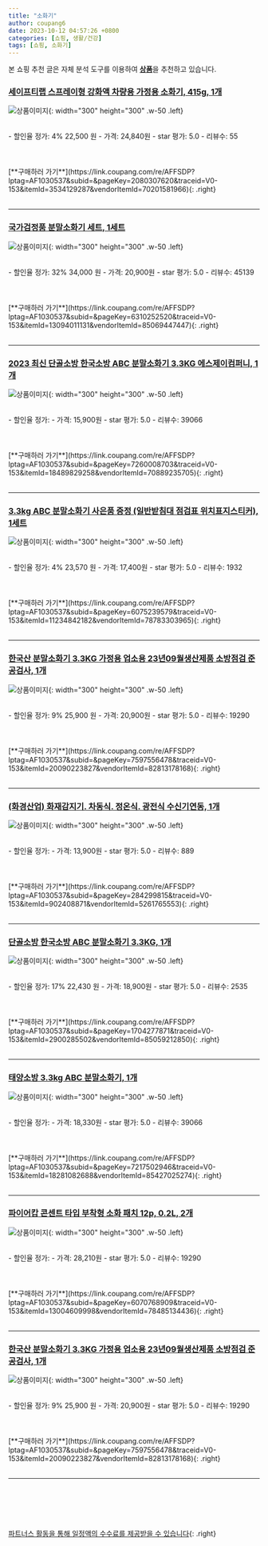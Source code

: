 ```yaml
---
title: "소화기"
author: coupang6
date: 2023-10-12 04:57:26 +0800
categories: [쇼핑, 생활/건강]
tags: [쇼핑, 소화기]
---
```


본 쇼핑 추천 글은 자체 분석 도구를 이용하여 [**상품**](https://link.coupang.com/a/bao1ui)을 추천하고 있습니다.

### [세이프티랩 스프레이형 강화액 차량용 가정용 소화기, 415g, 1개](https://link.coupang.com/re/AFFSDP?lptag=AF1030537&subid=&pageKey=2080307620&traceid=V0-153&itemId=3534129287&vendorItemId=70201581966)

![상품이미지](https://thumbnail9.coupangcdn.com/thumbnails/remote/230x230ex/image/retail/images/9017126488843020-32de73eb-6bea-491c-be50-0a39f7b6a5a9.jpg){: width="300" height="300" .w-50 .left}


<br>
- 할인율 정가: 4%  22,500   원
- 가격: 24,840원
- star 평가: 5.0
- 리뷰수: 55
<br>
<br>
<br>
<br>
[**구매하러 가기**](https://link.coupang.com/re/AFFSDP?lptag=AF1030537&subid=&pageKey=2080307620&traceid=V0-153&itemId=3534129287&vendorItemId=70201581966){: .right}
<br>
<br>

---

### [국가검정품 분말소화기 세트, 1세트](https://link.coupang.com/re/AFFSDP?lptag=AF1030537&subid=&pageKey=6310252520&traceid=V0-153&itemId=13094011131&vendorItemId=85069447447)

![상품이미지](https://thumbnail10.coupangcdn.com/thumbnails/remote/230x230ex/image/vendor_inventory/ddc9/309ecd6270744a2067428ab9025204435b23e41f07a04d74a015715f9368.jpg){: width="300" height="300" .w-50 .left}


<br>
- 할인율 정가: 32%  34,000   원
- 가격: 20,900원
- star 평가: 5.0
- 리뷰수: 45139
<br>
<br>
<br>
<br>
[**구매하러 가기**](https://link.coupang.com/re/AFFSDP?lptag=AF1030537&subid=&pageKey=6310252520&traceid=V0-153&itemId=13094011131&vendorItemId=85069447447){: .right}
<br>
<br>

---

### [2023 최신 단골소방 한국소방 ABC 분말소화기 3.3KG 에스제이컴퍼니, 1개](https://link.coupang.com/re/AFFSDP?lptag=AF1030537&subid=&pageKey=7260008703&traceid=V0-153&itemId=18489829258&vendorItemId=70889235705)

![상품이미지](https://thumbnail10.coupangcdn.com/thumbnails/remote/230x230ex/image/vendor_inventory/7780/8e5714286ec8d29915951041cb7bd7b05669163e5ee2ff335f86c2510ac6.jpg){: width="300" height="300" .w-50 .left}


<br>
- 할인율 정가: 
- 가격: 15,900원
- star 평가: 5.0
- 리뷰수: 39066
<br>
<br>
<br>
<br>
[**구매하러 가기**](https://link.coupang.com/re/AFFSDP?lptag=AF1030537&subid=&pageKey=7260008703&traceid=V0-153&itemId=18489829258&vendorItemId=70889235705){: .right}
<br>
<br>

---

### [3.3kg ABC 분말소화기 사은품 증정 (일반받침대 점검표 위치표지스티커), 1세트](https://link.coupang.com/re/AFFSDP?lptag=AF1030537&subid=&pageKey=6075239579&traceid=V0-153&itemId=11234842182&vendorItemId=78783303965)

![상품이미지](https://thumbnail6.coupangcdn.com/thumbnails/remote/230x230ex/image/vendor_inventory/c9b6/c0aa39467e4dbe985b142229f5c49003eddec4ebfa97c7acab48ec81b982.jpg){: width="300" height="300" .w-50 .left}


<br>
- 할인율 정가: 4%  23,570   원
- 가격: 17,400원
- star 평가: 5.0
- 리뷰수: 1932
<br>
<br>
<br>
<br>
[**구매하러 가기**](https://link.coupang.com/re/AFFSDP?lptag=AF1030537&subid=&pageKey=6075239579&traceid=V0-153&itemId=11234842182&vendorItemId=78783303965){: .right}
<br>
<br>

---

### [한국산 분말소화기 3.3KG 가정용 업소용 23년09월생산제품 소방점검 준공검사, 1개](https://link.coupang.com/re/AFFSDP?lptag=AF1030537&subid=&pageKey=7597556478&traceid=V0-153&itemId=20090223827&vendorItemId=82813178168)

![상품이미지](https://thumbnail6.coupangcdn.com/thumbnails/remote/230x230ex/image/vendor_inventory/60a1/1c079eb993ecb2e5d1f9aca19409783bd40f97c60e901d24d4cf1ce1333f.jpg){: width="300" height="300" .w-50 .left}


<br>
- 할인율 정가: 9%  25,900   원
- 가격: 20,900원
- star 평가: 5.0
- 리뷰수: 19290
<br>
<br>
<br>
<br>
[**구매하러 가기**](https://link.coupang.com/re/AFFSDP?lptag=AF1030537&subid=&pageKey=7597556478&traceid=V0-153&itemId=20090223827&vendorItemId=82813178168){: .right}
<br>
<br>

---

### [(화경산업) 화재감지기. 차동식. 정온식. 광전식 수신기연동, 1개](https://link.coupang.com/re/AFFSDP?lptag=AF1030537&subid=&pageKey=284299815&traceid=V0-153&itemId=902408871&vendorItemId=5261765553)

![상품이미지](https://thumbnail8.coupangcdn.com/thumbnails/remote/230x230ex/image/vendor_inventory/cba4/b6c24c2837663edc98abb3a7d67fb476a2552d427e5bd73d72a21e78e1d8.jpg){: width="300" height="300" .w-50 .left}


<br>
- 할인율 정가: 
- 가격: 13,900원
- star 평가: 5.0
- 리뷰수: 889
<br>
<br>
<br>
<br>
[**구매하러 가기**](https://link.coupang.com/re/AFFSDP?lptag=AF1030537&subid=&pageKey=284299815&traceid=V0-153&itemId=902408871&vendorItemId=5261765553){: .right}
<br>
<br>

---

### [단골소방 한국소방 ABC 분말소화기 3.3KG, 1개](https://link.coupang.com/re/AFFSDP?lptag=AF1030537&subid=&pageKey=1704277871&traceid=V0-153&itemId=2900285502&vendorItemId=85059212850)

![상품이미지](https://thumbnail6.coupangcdn.com/thumbnails/remote/230x230ex/image/vendor_inventory/ea8b/ef4d19110dfbfd458c1c0a1e1911bbb780e7529cf30d746df2434eb1812d.jpg){: width="300" height="300" .w-50 .left}


<br>
- 할인율 정가: 17%  22,430   원
- 가격: 18,900원
- star 평가: 5.0
- 리뷰수: 2535
<br>
<br>
<br>
<br>
[**구매하러 가기**](https://link.coupang.com/re/AFFSDP?lptag=AF1030537&subid=&pageKey=1704277871&traceid=V0-153&itemId=2900285502&vendorItemId=85059212850){: .right}
<br>
<br>

---

### [태양소방 3.3kg ABC 분말소화기, 1개](https://link.coupang.com/re/AFFSDP?lptag=AF1030537&subid=&pageKey=7217502946&traceid=V0-153&itemId=18281082688&vendorItemId=85427025274)

![상품이미지](https://thumbnail10.coupangcdn.com/thumbnails/remote/230x230ex/image/retail/images/1872224803371146-f79e62c7-c7e8-4af5-a216-09d025eefe29.jpg){: width="300" height="300" .w-50 .left}


<br>
- 할인율 정가: 
- 가격: 18,330원
- star 평가: 5.0
- 리뷰수: 39066
<br>
<br>
<br>
<br>
[**구매하러 가기**](https://link.coupang.com/re/AFFSDP?lptag=AF1030537&subid=&pageKey=7217502946&traceid=V0-153&itemId=18281082688&vendorItemId=85427025274){: .right}
<br>
<br>

---

### [파이어캅 콘센트 타입 부착형 소화 패치 12p, 0.2L, 2개](https://link.coupang.com/re/AFFSDP?lptag=AF1030537&subid=&pageKey=6070768909&traceid=V0-153&itemId=13004609998&vendorItemId=78485134436)

![상품이미지](https://thumbnail9.coupangcdn.com/thumbnails/remote/230x230ex/image/retail/images/4955391072669136-48f8f88e-293f-4152-8386-9ca59e35ffa1.jpg){: width="300" height="300" .w-50 .left}


<br>
- 할인율 정가: 
- 가격: 28,210원
- star 평가: 5.0
- 리뷰수: 19290
<br>
<br>
<br>
<br>
[**구매하러 가기**](https://link.coupang.com/re/AFFSDP?lptag=AF1030537&subid=&pageKey=6070768909&traceid=V0-153&itemId=13004609998&vendorItemId=78485134436){: .right}
<br>
<br>

---

### [한국산 분말소화기 3.3KG 가정용 업소용 23년09월생산제품 소방점검 준공검사, 1개](https://link.coupang.com/re/AFFSDP?lptag=AF1030537&subid=&pageKey=7597556478&traceid=V0-153&itemId=20090223827&vendorItemId=82813178168)

![상품이미지](https://thumbnail6.coupangcdn.com/thumbnails/remote/230x230ex/image/vendor_inventory/60a1/1c079eb993ecb2e5d1f9aca19409783bd40f97c60e901d24d4cf1ce1333f.jpg){: width="300" height="300" .w-50 .left}


<br>
- 할인율 정가: 9%  25,900   원
- 가격: 20,900원
- star 평가: 5.0
- 리뷰수: 19290
<br>
<br>
<br>
<br>
[**구매하러 가기**](https://link.coupang.com/re/AFFSDP?lptag=AF1030537&subid=&pageKey=7597556478&traceid=V0-153&itemId=20090223827&vendorItemId=82813178168){: .right}
<br>
<br>

---
<br><br><br><br><br> [파트너스 활동을 통해 일정액의 수수료를 제공받을 수 있습니다](https://link.coupang.com/a/bao1ui){: .right}